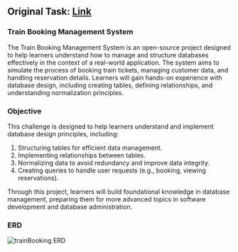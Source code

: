 ## Original Task: [Link](https://github.com/PLP-Database-DEPT/train-booking-db)

### Train Booking Management System

The Train Booking Management System is an open-source project designed to help learners understand how to manage and structure databases effectively in the context of a real-world application. The system aims to simulate the process of booking train tickets, managing customer data, and handling reservation details. Learners will gain hands-on experience with database design, including creating tables, defining relationships, and understanding normalization principles. 

### Objective
This challenge is designed to help learners understand and implement database design principles, including:
1. Structuring tables for efficient data management.
2. Implementing relationships between tables.
3. Normalizing data to avoid redundancy and improve data integrity.
4. Creating queries to handle user requests (e.g., booking, viewing reservations).

Through this project, learners will build foundational knowledge in database management, preparing them for more advanced topics in software development and database administration.

### ERD
![trainBooking ERD](https://github.com/user-attachments/assets/7afa9d4c-cbe8-468c-bf58-567a269143c5)

